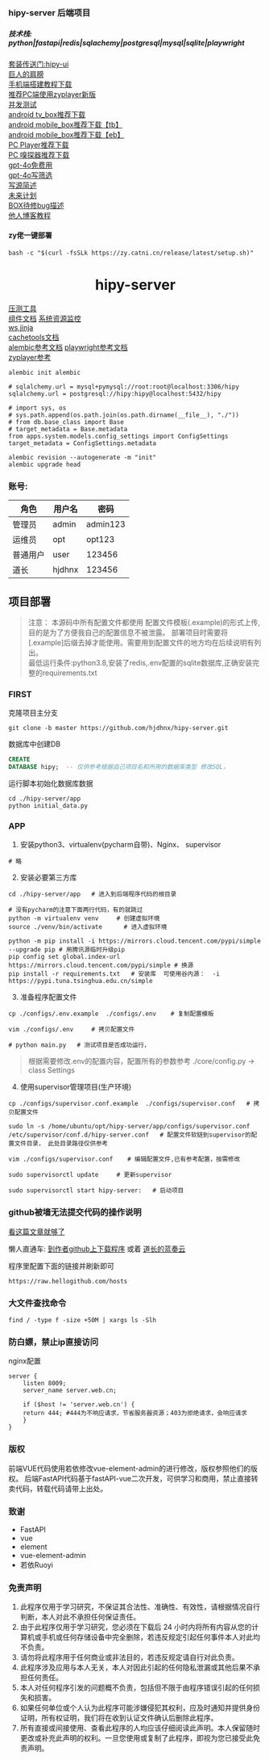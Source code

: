 ### hipy-server 后端项目

##### 技术栈:  python|fastapi|redis|sqlachemy|postgresql|mysql|sqlite|playwright

[套装传送门:hipy-ui](https://github.com/hjdhnx/hipy-ui/)  
[巨人的肩膀](https://github.com/JohnDoe1996/fastAPI-vue)  
[手机端搭建教程下载](https://wwi.lanzoup.com/iODLy1rykpjc)  
[推荐PC端使用zyplayer新版](https://github.com/Hiram-Wong/ZyPlayer/releases)  
[并发测试](https://runnergo.apipost.cn/)  
[android tv_box推荐下载](https://wwi.lanzoup.com/igYqY1wazxmj)  
[android mobile_box推荐下载【tb】](https://wwi.lanzoup.com/ioaM11yjw0li)  
[android mobile_box推荐下载【eb】](https://wwi.lanzoup.com/iAD5Q25loo8f)  
[PC Player推荐下载](https://wwi.lanzoup.com/iukwn25lol9i)  
[PC 嗅探器推荐下载](https://wwi.lanzoup.com/i4h1T1ztt8fi)  
[gpt-4o免费用](https://www.coze.com/s/Zs8Mqh1pY/)  
[gpt-4o写筛选](https://www.coze.com/s/Zs8MqmrBF/)  
[写源简述](./写源简述.md)  
[未来计划](./未来计划.md)  
[BOX待修bug描述](./box_bug/bug描述.md)  
[他人博客教程](https://www.soeasy.website/TVBox/hipy.html)

#### zy佬一键部署

```shell
bash -c "$(curl -fsSLk https://zy.catni.cn/release/latest/setup.sh)"
```

# <center> hipy-server </center>

[压测工具](https://runnergo.apipost.cn/)  
[组件文档](https://element.eleme.io/#/zh-CN/component/input)
[系统资源监控](https://zhuanlan.zhihu.com/p/664812265)  
[ws,jinja](https://www.jianshu.com/p/ca9b257a1a44)  
[cachetools文档](https://cachetools.readthedocs.io/en/stable/#cachetools.Cache)  
[alembic参考文档](https://zhuanlan.zhihu.com/p/306898869?utm_id=0)
[playwright参考文档](https://playwright.dev/python/docs/api/class-playwright)  
[zyplayer参考](https://wwi.lanzoup.com/iPbFb23bpdaf)

```shell
alembic init alembic

# sqlalchemy.url = mysql+pymysql://root:root@localhost:3306/hipy
sqlalchemy.url = postgresql://hipy:hipy@localhost:5432/hipy

# import sys, os
# sys.path.append(os.path.join(os.path.dirname(__file__), "./"))
# from db.base_class import Base
# target_metadata = Base.metadata
from apps.system.models.config_settings import ConfigSettings
target_metadata = ConfigSettings.metadata

alembic revision --autogenerate -m "init"
alembic upgrade head
```

### 账号:

| 角色   | 用户名    | 密码       |
|------|--------|----------|
| 管理员  | admin  | admin123 |
| 运维员  | opt    | opt123   |
| 普通用户 | user   | 123456   |
| 道长   | hjdhnx | 123456   |

## 项目部署

> 注意：
> 本源码中所有配置文件都使用 配置文件模板(.example)的形式上传, 目的是为了方便我自己的配置信息不被泄露。
> 部署项目时需要将[.example]后缀去掉才能使用。需要用到配置文件的地方均在后续说明有列出。  
> 最低运行条件:python3.8,安装了redis,.env配置的sqlite数据库,正确安装完整的requirements.txt

### FIRST

克隆项目主分支

```shell
git clone -b master https://github.com/hjdhnx/hipy-server.git
```

数据库中创建DB

```sql
CREATE
DATABASE hipy;  -- 仅供参考根据自己项目名和所用的数据库类型 修改SQL， 
```

运行脚本初始化数据库数据

```shell
cd ./hipy-server/app
python initial_data.py
```

### APP

1. 安装python3、virtualenv(pycharm自带)、Nginx、 supervisor

```shell
# 略
```

2. 安装必要第三方库

```shell
cd ./hipy-server/app   # 进入到后端程序代码的根目录

# 没有pycharm的注意下面两行代码，有的就跳过
python -m virtualenv venv     # 创建虚拟环境
source ./venv/bin/activate      # 进入虚拟环境

python -m pip install -i https://mirrors.cloud.tencent.com/pypi/simple --upgrade pip # 用腾讯源临时升级pip
pip config set global.index-url https://mirrors.cloud.tencent.com/pypi/simple # 换源
pip install -r requirements.txt   # 安装库  可使用谷内源：  -i https://pypi.tuna.tsinghua.edu.cn/simple
```

3. 准备程序配置文件

```shell
cp ./configs/.env.example  ./configs/.env    # 复制配置模板

vim ./configs/.env     # 拷贝配置文件

# python main.py   # 测试项目是否成功运行，
```

> 根据需要修改.env的配置内容，配置所有的参数参考 ./core/config.py -> class Settings

4. 使用supervisor管理项目(生产环境)

```shell
cp ./configs/supervisor.conf.example  ./configs/supervisor.conf   # 拷贝配置文件

sudo ln -s /home/ubuntu/opt/hipy-server/app/configs/supervisor.conf /etc/supervisor/conf.d/hipy-server.conf   # 配置文件软链到supervisor的配置文件目录， 此处目录路径仅供参考

vim ./configs/supervisor.conf    # 编辑配置文件,已有参考配置，按需修改

sudo supervisorctl update     # 更新supervisor

sudo supervisorctl start hipy-server:   # 启动项目
```

### github被墙无法提交代码的操作说明

[看这篇文章就够了](https://raw.hellogithub.com/hosts)

懒人直通车:
[到作者github上下载程序](https://github.com/oldj/SwitchHosts/releases) 或着
[道长的蓝奏云](https://wwi.lanzoup.com/iYyVp1mtojwd)

程序里配置下面的链接并刷新即可

```text
https://raw.hellogithub.com/hosts
```

### 大文件查找命令

```shell
find / -type f -size +50M | xargs ls -Slh
```

### 防白嫖，禁止ip直接访问

nginx配置

```shell
server {
	listen 8009;
	server_name server.web.cn;
	
	if ($host != 'server.web.cn') {
	return 444; #444为不响应请求，节省服务器资源；403为拒绝请求，会响应请求
	}
}

```

### 版权

前端VUE代码使用若依修改vue-element-admin的进行修改，版权参照他们的版权。
后端FastAPI代码基于fastAPI-vue二次开发，可供学习和商用，禁止直接转卖代码，转载代码请带上出处。

### 致谢

- FastAPI
- vue
- element
- vue-element-admin
- 若依Ruoyi

### 免责声明

1. 此程序仅用于学习研究，不保证其合法性、准确性、有效性，请根据情况自行判断，本人对此不承担任何保证责任。
2. 由于此程序仅用于学习研究，您必须在下载后 24 小时内将所有内容从您的计算机或手机或任何存储设备中完全删除，若违反规定引起任何事件本人对此均不负责。
3. 请勿将此程序用于任何商业或非法目的，若违反规定请自行对此负责。
4. 此程序涉及应用与本人无关，本人对因此引起的任何隐私泄漏或其他后果不承担任何责任。
5. 本人对任何程序引发的问题概不负责，包括但不限于由程序错误引起的任何损失和损害。
6. 如果任何单位或个人认为此程序可能涉嫌侵犯其权利，应及时通知并提供身份证明，所有权证明，我们将在收到认证文件确认后删除此程序。
7. 所有直接或间接使用、查看此程序的人均应该仔细阅读此声明。本人保留随时更改或补充此声明的权利。一旦您使用或复制了此程序，即视为您已接受此免责声明。